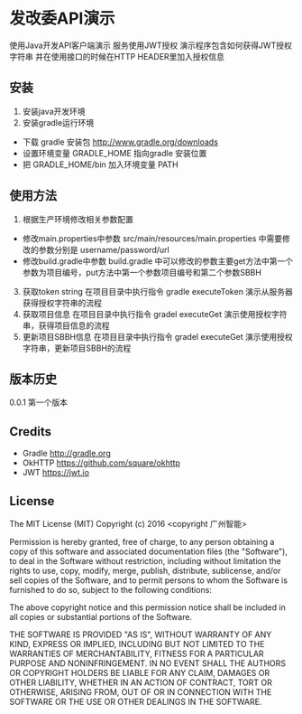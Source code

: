 # 发改委API演示

使用Java开发API客户端演示
服务使用JWT授权
演示程序包含如何获得JWT授权字符串
并在使用接口的时候在HTTP HEADER里加入授权信息

## 安装

1. 安装java开发环境
2. 安装gradle运行环境
* 下载 gradle 安装包 http://www.gradle.org/downloads
* 设置环境变量 GRADLE_HOME 指向gradle 安装位置
* 把 GRADLE_HOME/bin 加入环境变量 PATH


## 使用方法

1. 根据生产环境修改相关参数配置
* 修改main.properties中参数
src/main/resources/main.properties 中需要修改的参数分别是 username/password/url
* 修改build.gradle中参数 
build.gradle 中可以修改的参数主要get方法中第一个参数为项目编号，put方法中第一个参数项目编号和第二个参数SBBH
3. 获取token string
在项目目录中执行指令 gradle executeToken
演示从服务器获得授权字符串的流程
4. 获取项目信息
在项目目录中执行指令 gradel executeGet
演示使用授权字符串，获得项目信息的流程
5. 更新项目SBBH信息
在项目目录中执行指令 gradel executeGet
演示使用授权字符串，更新项目SBBH的流程

## 版本历史

0.0.1 第一个版本

## Credits

* Gradle http://gradle.org
* OkHTTP https://github.com/square/okhttp
* JWT https://jwt.io

## License

The MIT License (MIT)
Copyright (c) 2016 <copyright 广州智能>

Permission is hereby granted, free of charge, to any person obtaining a copy of this software and associated documentation files (the "Software"), to deal in the Software without restriction, including without limitation the rights to use, copy, modify, merge, publish, distribute, sublicense, and/or sell copies of the Software, and to permit persons to whom the Software is furnished to do so, subject to the following conditions:

The above copyright notice and this permission notice shall be included in all copies or substantial portions of the Software.

THE SOFTWARE IS PROVIDED "AS IS", WITHOUT WARRANTY OF ANY KIND, EXPRESS OR IMPLIED, INCLUDING BUT NOT LIMITED TO THE WARRANTIES OF MERCHANTABILITY, FITNESS FOR A PARTICULAR PURPOSE AND NONINFRINGEMENT. IN NO EVENT SHALL THE AUTHORS OR COPYRIGHT HOLDERS BE LIABLE FOR ANY CLAIM, DAMAGES OR OTHER LIABILITY, WHETHER IN AN ACTION OF CONTRACT, TORT OR OTHERWISE, ARISING FROM, OUT OF OR IN CONNECTION WITH THE SOFTWARE OR THE USE OR OTHER DEALINGS IN THE SOFTWARE.
